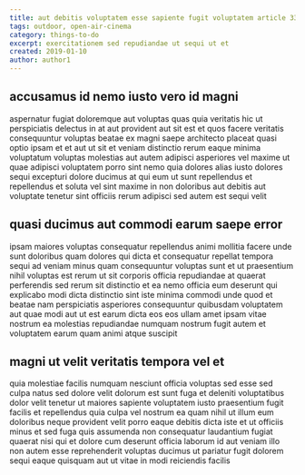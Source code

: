 ```yaml
---
title: aut debitis voluptatem esse sapiente fugit voluptatem article 3310
tags: outdoor, open-air-cinema
category: things-to-do
excerpt: exercitationem sed repudiandae ut sequi ut et
created: 2019-01-10
author: author1
---
```


## accusamus id nemo iusto vero id magni

aspernatur fugiat doloremque aut voluptas quas quia veritatis hic ut perspiciatis delectus in at aut provident aut sit est et quos facere veritatis consequuntur voluptas beatae ex magni saepe architecto placeat quasi optio ipsam et et aut ut sit et veniam distinctio rerum eaque minima voluptatum voluptas molestias aut autem adipisci asperiores vel maxime ut quae adipisci voluptatem porro sint nemo quia dolores alias iusto dolores sequi excepturi dolore ducimus at qui eum ut sunt repellendus et repellendus et soluta vel sint maxime in non doloribus aut debitis aut voluptate tenetur sint officiis rerum adipisci sed autem est sequi velit

## quasi ducimus aut commodi earum saepe error

ipsam maiores voluptas consequatur repellendus animi mollitia facere unde sunt doloribus quam dolores qui dicta et consequatur repellat tempora sequi ad veniam minus quam consequuntur voluptas sunt et ut praesentium nihil voluptas est rerum ut sit corporis officia repudiandae at quaerat perferendis sed rerum sit distinctio et ea nemo officia eum deserunt qui explicabo modi dicta distinctio sint iste minima commodi unde quod et beatae nam perspiciatis asperiores consequuntur quibusdam voluptatem aut quae modi aut ut est earum dicta eos eos ullam amet ipsam vitae nostrum ea molestias repudiandae numquam nostrum fugit autem et voluptatem earum quam animi atque suscipit

## magni ut velit veritatis tempora vel et

quia molestiae facilis numquam nesciunt officia voluptas sed esse sed culpa natus sed dolore velit dolorum est sunt fuga et deleniti voluptatibus dolor velit tenetur ut maiores sapiente voluptatem iusto praesentium fugit facilis et repellendus quia culpa vel nostrum ea quam nihil ut illum eum doloribus neque provident velit porro eaque debitis dicta iste et ut officiis minus et sed fuga quis assumenda non consequatur laudantium fugiat quaerat nisi qui et dolore cum deserunt officia laborum id aut veniam illo non autem esse reprehenderit voluptas ducimus ut pariatur fugit dolorem sequi eaque quisquam aut ut vitae in modi reiciendis facilis
